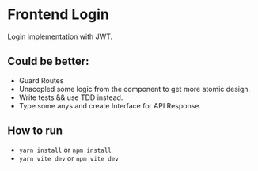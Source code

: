 # Frontend Login

Login implementation with JWT.

## Could be better: 

- Guard Routes
- Unacopled some logic from the component to get more atomic design.
- Write tests && use TDD instead.
- Type some anys and create Interface for API Response.

## How to run

- `yarn install` or `npm install`
- `yarn vite dev` or `npm vite dev`

